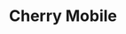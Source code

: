---
title: "Cherry Mobile"
url: /tacloban-city/cherry-mobile-tacloban-palo-road/
shop: mobile phone
---